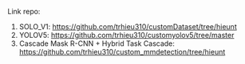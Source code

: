 Link repo:
1. SOLO_V1: https://github.com/trhieu310/customDataset/tree/hieunt
2. YOLOV5: https://github.com/trhieu310/customyolov5/tree/master
3. Cascade Mask R-CNN + Hybrid Task Cascade: https://github.com/trhieu310/custom_mmdetection/tree/hieunt